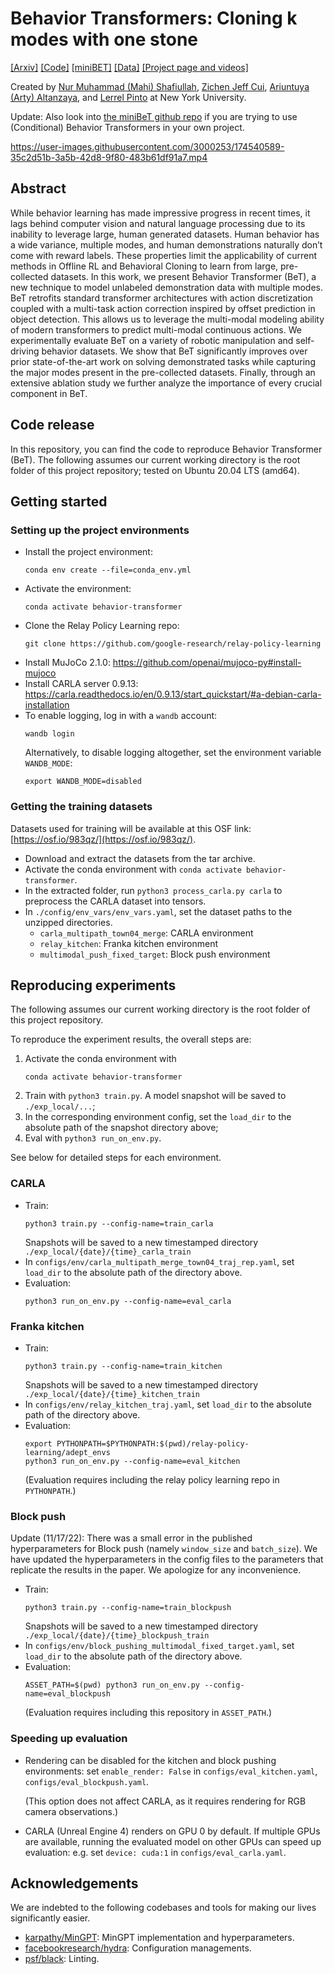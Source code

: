# Behavior Transformers: Cloning k modes with one stone

[[Arxiv]](https://arxiv.org/abs/2206.11251) [[Code]](https://github.com/notmahi/bet) [[miniBET]](https://github.com/notmahi/miniBET) [[Data]](https://osf.io/983qz/) [[Project page and videos]](https://mahis.life/bet/)

Created by [Nur Muhammad (Mahi) Shafiullah](https://mahis.life), [Zichen Jeff Cui](https://jeffcui.com/), [Ariuntuya (Arty) Altanzaya](https://www.artys.page/), and [Lerrel Pinto](https://www.lerrelpinto.com/) at New York University.

Update: Also look into [the miniBeT github repo](https://github.com/notmahi/miniBET) if you are trying to use (Conditional) Behavior Transformers in your own project.


https://user-images.githubusercontent.com/3000253/174540589-35c2d51b-3a5b-42d8-9f80-483b61df91a7.mp4



## Abstract
While behavior learning has made impressive progress in recent times, it lags behind computer vision and natural language processing due to its inability to leverage large, human generated datasets. Human behavior has a wide variance, multiple modes, and human demonstrations naturally don’t come with reward labels. These properties limit the applicability of current methods in Offline RL and Behavioral Cloning to learn from large, pre-collected datasets. In this work, we present Behavior Transformer (BeT), a new technique to model unlabeled demonstration data with multiple modes. BeT retrofits standard transformer architectures with action discretization coupled with a multi-task action correction inspired by offset prediction in object detection. This allows us to leverage the multi-modal modeling ability of modern transformers to predict multi-modal continuous actions. We experimentally evaluate BeT on a variety of robotic manipulation and self-driving behavior datasets. We show that BeT significantly improves over prior state-of-the-art work on solving demonstrated tasks while capturing the major modes present in the pre-collected datasets. Finally, through an extensive ablation study we further analyze the importance of every crucial component in BeT.

## Code release

In this repository, you can find the code to reproduce Behavior Transformer (BeT). The following assumes our current working directory is the root folder of this project repository; tested on Ubuntu 20.04 LTS (amd64).

## Getting started
### Setting up the project environments
- Install the project environment:
  ```
  conda env create --file=conda_env.yml
  ```
- Activate the environment:
  ```
  conda activate behavior-transformer
  ```
- Clone the Relay Policy Learning repo:
  ```
  git clone https://github.com/google-research/relay-policy-learning
  ```
- Install MuJoCo 2.1.0: https://github.com/openai/mujoco-py#install-mujoco
- Install CARLA server 0.9.13: https://carla.readthedocs.io/en/0.9.13/start_quickstart/#a-debian-carla-installation
- To enable logging, log in with a `wandb` account:
  ```
  wandb login
  ```
  Alternatively, to disable logging altogether, set the environment variable `WANDB_MODE`:
  ```
  export WANDB_MODE=disabled
  ```

### Getting the training datasets
Datasets used for training will be available at this OSF link: [https://osf.io/983qz/](https://osf.io/983qz/).
- Download and extract the datasets from the tar archive.
- Activate the conda environment with `conda activate behavior-transformer`.
- In the extracted folder, run `python3 process_carla.py carla` to preprocess the CARLA dataset into tensors.
- In `./config/env_vars/env_vars.yaml`, set the dataset paths to the unzipped directories.
  - `carla_multipath_town04_merge`: CARLA environment
  - `relay_kitchen`: Franka kitchen environment
  - `multimodal_push_fixed_target`: Block push environment

## Reproducing experiments
The following assumes our current working directory is the root folder of this project repository.

To reproduce the experiment results, the overall steps are:
1. Activate the conda environment with
   ```
   conda activate behavior-transformer
   ```
2. Train with `python3 train.py`. A model snapshot will be saved to `./exp_local/...`;
3. In the corresponding environment config, set the `load_dir` to the absolute path of the snapshot directory above;
4. Eval with `python3 run_on_env.py`.

See below for detailed steps for each environment.

### CARLA

- Train:
  ```
  python3 train.py --config-name=train_carla
  ```
  Snapshots will be saved to a new timestamped directory `./exp_local/{date}/{time}_carla_train`
- In `configs/env/carla_multipath_merge_town04_traj_rep.yaml`, set `load_dir` to the absolute path of the directory above.
- Evaluation:
  ```
  python3 run_on_env.py --config-name=eval_carla
  ```

### Franka kitchen

- Train:
  ```
  python3 train.py --config-name=train_kitchen
  ```
  Snapshots will be saved to a new timestamped directory `./exp_local/{date}/{time}_kitchen_train`
- In `configs/env/relay_kitchen_traj.yaml`, set `load_dir` to the absolute path of the directory above.
- Evaluation:
  ```
  export PYTHONPATH=$PYTHONPATH:$(pwd)/relay-policy-learning/adept_envs
  python3 run_on_env.py --config-name=eval_kitchen
  ```
  (Evaluation requires including the relay policy learning repo in `PYTHONPATH`.)

### Block push
Update (11/17/22): There was a small error in the published hyperparameters for Block push (namely `window_size` and `batch_size`). We have updated the hyperparameters in the config files to the parameters that replicate the results in the paper. We apologize for any inconvenience.
- Train:
  ```
  python3 train.py --config-name=train_blockpush
  ```
  Snapshots will be saved to a new timestamped directory `./exp_local/{date}/{time}_blockpush_train`
- In `configs/env/block_pushing_multimodal_fixed_target.yaml`, set `load_dir` to the absolute path of the directory above.
- Evaluation:
  ```
  ASSET_PATH=$(pwd) python3 run_on_env.py --config-name=eval_blockpush
  ```
  (Evaluation requires including this repository in `ASSET_PATH`.)
</details>

### Speeding up evaluation
- Rendering can be disabled for the kitchen and block pushing environments: set `enable_render: False` in `configs/eval_kitchen.yaml`, `configs/eval_blockpush.yaml`.
  
  (This option does not affect CARLA, as it requires rendering for RGB camera observations.)
- CARLA (Unreal Engine 4) renders on GPU 0 by default. If multiple GPUs are available, running the evaluated model on other GPUs can speed up evaluation: e.g. set `device: cuda:1` in `configs/eval_carla.yaml`.

## Acknowledgements
We are indebted to the following codebases and tools for making our lives significantly easier.
- [karpathy/MinGPT](https://github.com/karpathy/minGPT): MinGPT implementation and hyperparameters.
- [facebookresearch/hydra](https://github.com/facebookresearch/hydra): Configuration managements.
- [psf/black](https://github.com/psf/black): Linting.
